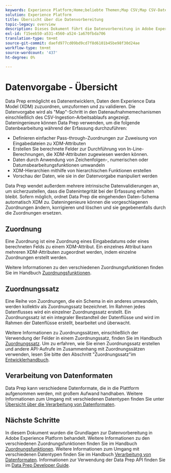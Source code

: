 ```yaml
---
keywords: Experience Platform;Home;beliebte Themen;Map CSV;Map CSV-Datei;CSV-Datei zu xdm zuordnen;CSV zu xdm zuordnen;ui-Handbuch;Mapper;Zuordnung;Datenvorbereitung;Datenvorbereitung;Vorbereiten von Daten;
solution: Experience Platform
title: Übersicht über die Datenvorbereitung
topic-legacy: overview
description: Dieses Dokument führt die Datenvorbereitung in Adobe Experience Platform ein.
exl-id: f15eeb50-a531-4560-a524-1a670fbda706
translation-type: tm+mt
source-git-commit: daefd977cd09bd9cd7f8d6101b45be98f30d24ae
workflow-type: tm+mt
source-wordcount: '437'
ht-degree: 0%

---
```



# Datenvorgabe - Übersicht

Data Prep ermöglicht es Datenentwicklern, Daten dem Experience Data Model (XDM) zuzuordnen, umzuformen und zu validieren. Die Datenvorgabe wird als &quot;Map&quot;-Schritt in den Datenaufnahmemechanismen einschließlich des CSV-Ingestion-Arbeitsablaufs angezeigt. Dateningenieure können Data Prep verwenden, um die folgende Datenbearbeitung während der Erfassung durchzuführen:

- Definieren einfacher Pass-through-Zuordnungen zur Zuweisung von Eingabedateien zu XDM-Attributen
- Erstellen Sie berechnete Felder zur Durchführung von In-Line-Berechnungen, die XDM-Attributen zugewiesen werden können.
- Daten durch Anwendung von Zeichenfolgen-, numerischen oder Datumsbearbeitungsfunktionen umwandeln
- XDM-Hierarchien mithilfe von hierarchischen Funktionen erstellen
- Vorschau der Daten, wie sie in der Datenvorgabe manipuliert werden

Data Prep wendet außerdem mehrere intrinsische Datenvalidierungen an, um sicherzustellen, dass die Datenintegrität bei der Erfassung erhalten bleibt. Sofern möglich, ordnet Data Prep die eingehenden Daten-Schema automatisch XDM zu. Dateningenieure können die vorgeschlagenen Zuordnungen ändern, korrigieren und löschen und sie gegebenenfalls durch die Zuordnungen ersetzen.

## Zuordnung

Eine Zuordnung ist eine Zuordnung eines Eingabedatums oder eines berechneten Felds zu einem XDM-Attribut. Ein einzelnes Attribut kann mehreren XDM-Attributen zugeordnet werden, indem einzelne Zuordnungen erstellt werden.

Weitere Informationen zu den verschiedenen Zuordnungsfunktionen finden Sie im Handbuch [Zuordnungsfunktionen](./functions.md).

## Zuordnungssatz

Eine Reihe von Zuordnungen, die ein Schema in ein anderes umwandeln, werden kollektiv als Zuordnungssatz bezeichnet. Im Rahmen jedes Datenflusses wird ein einzelner Zuordnungssatz erstellt. Ein Zuordnungssatz ist ein integraler Bestandteil der Datenflüsse und wird im Rahmen der Datenflüsse erstellt, bearbeitet und überwacht.

Weitere Informationen zu Zuordnungssätzen, einschließlich der Verwendung der Felder in einem Zuordnungssatz, finden Sie im Handbuch [Zuordnungssatz](./mapping-set.md). Um zu erfahren, wie Sie einen Zuordnungssatz erstellen und andere API-Aufrufe im Zusammenhang mit Zuordnungssätzen verwenden, lesen Sie bitte den Abschnitt &quot;Zuordnungssatz&quot;im [Entwicklerhandbuch](./api/mapping-set.md).

## Verarbeitung von Datenformaten

Data Prep kann verschiedene Datenformate, die in die Plattform aufgenommen werden, mit großem Aufwand handhaben. Weitere Informationen zum Umgang mit verschiedenen Datentypen finden Sie unter [Übersicht über die Verarbeitung von Datenformaten](./data-handling.md).

## Nächste Schritte

In diesem Dokument wurden die Grundlagen zur Datenvorbereitung in Adobe Experience Platform behandelt. Weitere Informationen zu den verschiedenen Zuordnungsfunktionen finden Sie im Handbuch [Zuordnungsfunktionen](./functions.md). Weitere Informationen zum Umgang mit verschiedenen Datentypen finden Sie im Handbuch [Verarbeitung von Datenformaten](./data-handling.md#dates). Informationen zur Verwendung der Data Prep API finden Sie im [Data Prep Developer Guide](api/overview.md).
